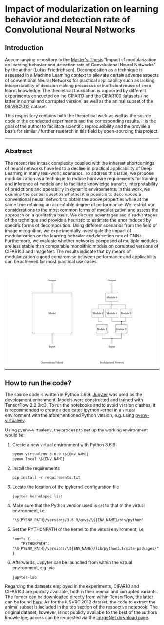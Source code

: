 # Impact of modularization on learning behavior and detection rate of Convolutional Neural Networks

## Introduction

Accompanying repository to the [Master's Thesis](./doc/masters_thesis.pdf) "Impact of modularization on learning behavior and detection rate of Convolutional Neural Networks" by the author (Lukas Friedrichsen). Decomposition as a technique is assessed in a Machine Learning context to alleviate certain adverse aspects of conventional Neural Networks for practical applicability such as lacking interpretability of decision making processes or inefficient reuse of once learnt knowledge. The theoretical foundation is supported by different experiments conducted on the CIFAR10 and the [CIFAR100](./CIFAR100.ipynb) datasets (the latter in normal and corrupted version) as well as the animal subset of the [ISLVRC2012](./ILSVRC2012.ipynb) dataset.

This respository contains both the theoretical work as well as the source code of the conducted experiments and the corresponding results. It is the goal of the author to facilitate scientific reproducibility and the provide a basis for similar / further research in this field by open-sourcing this project.

---

## Abstract

The recent rise in task complexity coupled with the inherent shortcomings of neural networks have led to a decline in practical applicability of Deep Learning in many real-world scenarios. To address this issue, we propose modularization as a technique to reduce hardware requirements for training and inference of models and to facilitate knowledge transfer, interpretability of predictions and operability in dynamic environments. In this work, we examine the central question whether it is possible to decompose a conventional neural network to obtain the above properties while at the same time retaining an acceptable degree of performance. We restrict our considerations to the most common forms of modularization and assess the approach on a qualitative basis. We discuss advantages and disadvantages of the technique and provide a heuristic to estimate the error induced by specific forms of decomposition. Using different scenarios from the field of image recognition, we experimentally investigate the impact of modularization on the learning behavior and detection rate of CNNs. Furthermore, we evaluate whether networks composed of multiple modules are less stable than comparable monolithic models on corrupted versions of CIFAR100 and ImageNet. The results indicate that by means of modularization a good compromise between performance and applicability can be achieved for most practical use cases.

<p>&nbsp;</p>

![](./doc/thesis/graphics/graphics/basic_concept.jpeg)

---

## How to run the code?

The source code is written in Python 3.6.9. [Jupyter](https://jupyter.org/) was used as the development enironment. Models were constructed and trained with TensorFlow 2.2.0rc3. To run the notebooks and to avoid version clashes, it is recommended to [create a dedicated ipython kernel](https://ipython.readthedocs.io/en/stable/install/kernel_install.html) in a virtual environment with the aforementioned Python version, e.g. using [pyenv-virtualenv](https://github.com/pyenv/pyenv-virtualenv).

Using pyenv-virtualenv, the process to set up the working environment would be:

1. Create a new virtual environment with Python 3.6.9:
    ```
    pyenv virtualenv 3.6.9 \${ENV_NAME}
    pyenv local \${ENV_NAME}
    ```
2. Install the requirements
    ```
    pip install -r requirements.txt
    ```
3. Locate the location of the ipykernel configuration file
    ```
    jupyter kernelspec list
    ```
4. Make sure that the Python version used is set to that of the virtual environment, i.e.
    ```
    "\${PYENV_PATH}/versions/3.6.9/envs/\${ENV_NAME}/bin/python"
    ```
5. Set the PYTHONPATH of the kernel to the virtual environment, i.e.
    ```
    "env": {
        "PYTHONPATH": "\${PYENV_PATH}/versions/\${ENV_NAME}/lib/python3.6/site-packages/"
    }
    ```
6. Afterwards, Jupyter can be launched from within the virtual environment, e.g. via
    ```
    jupyter-lab
    ```

Regarding the datasets employed in the experiments, CIFAR10 and CIFAR100 are publicly available, both in their normal and corrupted variants. The former can be downloaded directly from within TensorFlow, the latter can be found [here](https://github.com/hendrycks/robustness). As for the ILSVRC 2012 dataset, the code to extract the animal subset is included in the top section of the respective notebook. The original dataset, however, is not publicly available to the best of the authors knowledge; access can be requested via the [ImageNet download page](http://www.image-net.org/download-images).